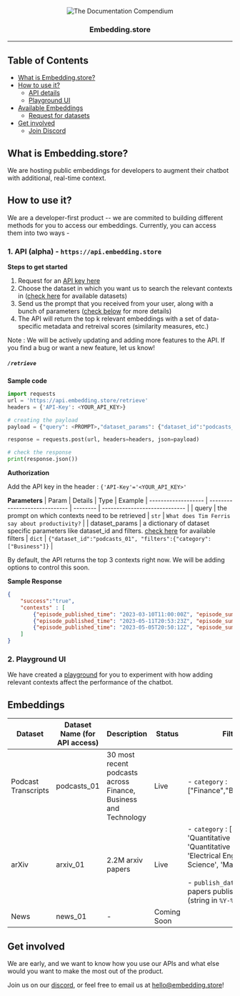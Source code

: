 <p align="center">
 <img src="https://i.ibb.co/pwxHR5X/default-3.png" alt="The Documentation Compendium"></a>
</p>

<h3 align="center">Embedding.store</h3>

<div align="center">

</div>

---
## Table of Contents

- [What is Embedding.store?](#what-is-embeddingstore)
- [How to use it?](#how-to-use-it)
  - [API details](#1-api-alpha---httpsapiembeddingstore)
  - [Playground UI](#2-playground-ui)
- [Available Embeddings](#embeddings)
  - [Request for datasets](https://airtable.com/shrp2Z0aQA4tSUtZC)
- [Get involved](#get-involved)
  - [Join Discord](https://discord.gg/hAnE4e5T6M)



## What is Embedding.store? 
We are hosting public embeddings for developers to augment their chatbot with additional, real-time context.

## How to use it?

We are a developer-first product -- we are commited to building different methods for you to access our embeddings. Currently, you can access them into two ways -

### 1. API (alpha) - `https://api.embedding.store`
**Steps to get started**
1. Request for an [API key here](https://api.embedding.store/register)
2. Choose the dataset in which you want us to search the relevant contexts in ([check here](#embeddings) for available datasets)
3. Send us the prompt that you received from your user, along with a bunch of parameters ([check below](#retrieve) for more details)
4. The API will return the top k relevant embeddings with a set of data-specific metadata and retreival scores (similarity measures, etc.) 

Note : We will be actively updating and adding more features to the API. If you find a bug or want a new feature, let us know! 

##### `/retrieve`
**Sample code**
  ```python
  import requests
  url = 'https://api.embedding.store/retrieve'
  headers = {'API-Key': <YOUR_API_KEY>}

  # creating the payload
  payload = {"query": <PROMPT>,"dataset_params": {"dataset_id":"podcasts_01", "filters":{"category":["Business"]}}}

  response = requests.post(url, headers=headers, json=payload)

  # check the response
  print(response.json())
  ```

**Authorization**

Add the API key in the header : `{'API-Key'='<YOUR_API_KEY>'`

**Parameters**
| Param             | Details | Type  | Example
| ------------------- | ----------------------------- | -------- | ----------------------------- |
| query | the prompt on which contexts need to be retrieved  | `str`  | `What does Tim Ferris say about productivity?` |
| dataset_params | a dictionary of dataset specific parameters like dataset_id and filters. [check here](#embeddings) for available filters  |  `dict` | `{"dataset_id":"podcasts_01", "filters":{"category":["Business"]}` |

By default, the API returns the top 3 contexts right now. We will be adding options to control this soon.

**Sample Response**
```json
{
    "success":"true",
    "contexts" : [
        {"episode_published_time": "2023-03-10T11:00:00Z", "episode_summary": "In this episode of My First Million, the hosts discuss a range of topics including making more money using what you already have, Elon Musk's recent controversies, a study on money and happiness, the potential ban of TikTok, and the emergence of the Power Slap League. They express skepticism towards the study on money and happiness and discuss the potential risks of TikTok. The hosts also express their disgust at the violence in the Power Slap League and recommend the Korean reality show Physical 100. ", "podcast_name": "My First Million", "speakers": ["the hosts"], "transcript_snippet": "to an extent. But I'm like, there's, but just because you say it like it is, like, well, he's just doing what he wants. Yeah, but he just, you just punched someone. Like, hitting people isn't good. Do you know what I mean? It's like, yeah, I want to do what I want. Does that mean I'm going to, like, go take a dump in the corner of the room? Like, you know, there's like, let's be polite to one another also, if possible. Right. We don't, we're not going to be needlessly, needlessly rude to one another. And that's kind of how I feel he acts right now. And that's not cool. Two other, two other parts of this news story. One, it's going around that this guy's payout was $100 million, which makes no sense. Anybody who's in business is like, well, that number makes no sense. There's no way he's getting paid $9 million a year of salary. There's no way that they bought his agency for $100 million. That's not how much you would acquire an agency for. It's probably more like 10. But it, and I"},
        {"episode_published_time": "2023-05-11T20:53:23Z", "episode_summary": "In this collection of podcast episode summaries, we learn that Lyft is discontinuing its pooled rides service, WhatsApp is tackling spam calls in India, and U.S. chip imports rose 13% in Q1 2023. Twitter launched encrypted direct messages for verified users, Peloton recalled 2.2 million bikes, and Disney lost streaming subscribers for the second quarter in a row. Disney is set to launch a single app for both Hulu and Disney Plus, while Fairphone has launched FairBuds XL, a pair of over-ear wireless noise-canceling headphones. The Daily Tech News Show discussed the new Asus Rogue Ally, a Windows-based handheld gaming device, and the disappointment of Google's Pixel tablet not being able to function as a home hub. They also talked about a recent Antiques Roadshow episode where a binder containing all 102 original base set Pokemon cards was appraised for a value of up to $10,000.", "podcast_name": "Daily Tech News Show", "speakers": ["The hosts", "Scott Johnson"], "transcript_snippet": "Steam Deck and you'll run your Steam games. It'll feel like a Steam Deck in many ways. But there is something nice about the Steam Deck's integration with the ecosystem that makes that a great experience if you're in that ecosystem, right. And a lot of gamers aren't. A lot of people are like, I don't want to be tied to Steam or Epic or anyone else. I want to have my games just loose on my hard drive and I want to install them the way I want to. That's always an option for most games still. Those people are going to be stoked about this. And that screen looks nice. Like there are a lot of good things to say but to answer your question more succinctly I think that battery life does matter and that will make a difference in the long run. So slimness is nice. Battery life is nicer. Well while you're enjoying battery life, maybe you're, I don't know, watching a television that runs on a battery. I don't know. But if you're not familiar with the long running TV series Antiques Roadshow, you"},
        {"episode_published_time": "2023-05-05T20:50:12Z", "episode_summary": "In this episode of Daily Tech News Show, the hosts discuss various technology-related news. Microsoft is reportedly collaborating with AMD to develop processors for AI workloads. 8BitDo has released a new wireless controller compatible with multiple devices. JBL's Tour Pro 2 buds have been released with a charging case featuring its own LCD display. Apple's earnings were unremarkable, but CEO Tim Cook confirmed the company's focus on AI. The hosts also discuss Grasp, a new search engine that allows users to create a customized search index based on websites they follow. They also predict what to expect from Google's upcoming I/O conference. The episode ends with a food technology quiz for patrons during the Good Day Internet segment.", "podcast_name": "Daily Tech News Show", "speakers": ["Tom Merritt", "Sarah Lane", "Roger Chang", "Rich Stroffolino", "Joe Kuntz", "Dan Campos", "Jen Cutter", "Dr. Nikki Ackermans", "Zoe Detterding", "Chris Ashley", "Nika Monfort", "Scott Johnson", "Justin Robert Young", "Shannon Morse"], "transcript_snippet": "the other products like the 7a, that one looks really interesting. I recently posted a video about comparing that to the Pixel 7 and how I probably wouldn't wait, especially since it's going to increase in price most likely to $500 while the 6a was $450. So you say jump on the 6a because it's cheaper? I would actually jump on the 7, even though it's a little bit more expensive. Yeah, because the tech is a little bit better. So that's just my personal opinion. I would love to see the tablet come out. Hopefully that does get announced, even though they haven't officially said anything. It's about time. I would be shocked if they don't announce it. It is about time, yes. I'm really curious if it's going to be another cheap Android tablet or if we've seen a few rumors about prices, but not a lot about the specs. So if it's a tablet that I could actually get some work done on, then I would seriously consider it because that would integrate very, very well into an Android content creator"}
    ]
}
```


### 2. Playground UI
We have created a [playground](https://playground.embedding.store/) for you to experiment with how adding relevant contexts affect the performance of the chatbot. 

## Embeddings

| Dataset             | Dataset Name (for API access) | Description                                                     | Status      | Filters Available                                                                                                                                                                                                                                                                                    | More Details                                                                                                 |
| ------------------- | ----------------------------- | --------------------------------------------------------------- | ----------- | ---------------------------------------------------------------------------------------------------------------------------------------------------------------------------------------------------------------------------------------------------------------------------------------------------- | ------------------------------------------------------------------------------------------------------------ |
| Podcast Transcripts | podcasts_01                   | 30 most recent podcasts across Finance, Business and Technology | Live        | - `category` : ["Finance","Business","Technology"]                                                                                                                                                                                                                                                 | [Link](https://docs.google.com/spreadsheets/d/1F-MRI7Cqi0YXTsHxbdLEsq_qeXmhSx1qzPoqvW3MOQI/edit?usp=sharing) |
| arXiv               | arxiv_01                      | 2.2M arxiv papers                                               | Live        | - `category` : ['Computer Science', 'Quantitative Biology', 'Economics', 'Quantitative Finance', 'Statistics', 'Electrical Engineering and Systems Science', 'Mathematics', 'Physics']<br><br>- `publish_date_start` : To filter papers published after this date (string in `%Y-%m-%dT%H:%M:%SZ`) | -                                                                                                            |
| News                | news_01                       | -                                                               | Coming Soon |                                                                                                                                                                                                                                                                                                      |                                                                                                              |
 
## Get involved
We are early, and we want to know how you use our APIs and what else would you want to make the most out of the product. 

Join us on our [discord](https://discord.gg/hAnE4e5T6M), or feel free to email us at hello@embedding.store! 
